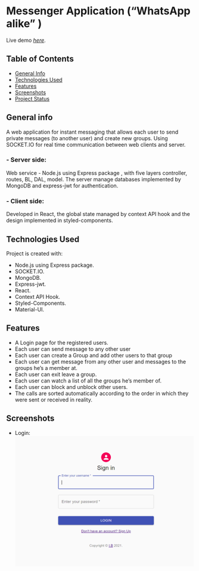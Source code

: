 # Messenger Application (“WhatsApp alike” )
Live demo [_here_](https://messenger-app-realtime.netlify.app/).

## Table of Contents
* [General Info](#general-information)
* [Technologies Used](#technologies-used)
* [Features](#features)
* [Screenshots](#screenshots)
* [Project Status](#project-status)



## General info
A web application for instant messaging that allows each user to send private messages (to another user) and create new groups. Using SOCKET.IO for real
time communication between web clients and server.
### - Server side: 
Web service - Node.js using Express package , with five layers controller, routes, BL, DAL, model.
The server manage databases implemented by MongoDB and express-jwt for authentication.
### - Client side: 
Developed in React, the global state managed by context API hook and the design
implemented in styled-components.

## Technologies Used
Project is created with:
* Node.js using Express package.
* SOCKET.IO.
* MongoDB.
* Express-jwt.
* React.
* Context API Hook.
* Styled-Components.
* Material-UI.



## Features
* A Login page for the registered users.
* Each user can send message to any other user
* Each user can create a Group and add other users to that group
* Each user can get message from any other user and messages to the groups he’s a
member at.
* Each user can exit leave a group.
* Each user can watch a list of all the groups he’s member of.
* Each user can block and unblock other users.
* The calls are sorted automatically according to the order in which they were sent or received in reality.

## Screenshots
* Login:
![Example screenshot](./img/login.PNG)
